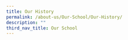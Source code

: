 ```yaml
---
title: Our History
permalink: /about-us/Our-School/Our-History/
description: ""
third_nav_title: Our School
---
```

